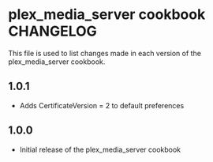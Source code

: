 plex_media_server cookbook CHANGELOG
====================================

This file is used to list changes made in each version of the plex_media_server cookbook.

1.0.1
-----
* Adds CertificateVersion = 2 to default preferences

1.0.0
-----
* Initial release of the plex_media_server cookbook
